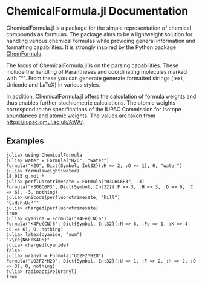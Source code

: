 # ChemicalFormula.jl Documentation

ChemicalFormula.jl is a package for the simple representation of chemical compounds as 
formulas. The package aims to be a lightweight solution for handling various chemical 
formulas while providing general information and formatting capabilities. It is strongly 
inspired by the Python package [ChemFormula](https://github.com/molshape/ChemFormula).

The focus of ChemicalFormula.jl is on the parsing capabilities. These include the handling 
of Parantheses and coordinating molecules marked with "*". From these you can generate 
generate formatted strings (text, Unicode and LaTeX) in various styles.

In addition, ChemicalFormula.jl offers the calculation of formula weights and thus enables 
further stochiometric calculations. The atomic weights correspond to the specifications of 
the IUPAC Commission for Isotope abundances and atomic weights. The values are taken from 
https://iupac.qmul.ac.uk/AtWt/.

## Examples

```julia-repl
julia> using ChemicalFormula
julia> water = Formula("H2O", "water")
Formula("H2O", Dict{Symbol, Int32}(:H => 2, :O => 1), 0, "water")
julia> formulaweight(water)
18.015 g mol⁻¹
julia> perfluorotrimesate = Formula("H3O6C6F3", -3)
Formula("H3O6C6F3", Dict{Symbol, Int32}(:F => 3, :H => 3, :O => 6, :C => 6), -3, nothing)
julia> unicode(perfluorotrimesate, "hill")
"C₆H₃F₃O₆³⁻"
julia> charged(perfluorotrimesate)
true
julia> cyanide = Formula("K4Fe(CN)6")
Formula("K4Fe(CN)6", Dict{Symbol, Int32}(:N => 6, :Fe => 1, :K => 4, :C => 6), 0, nothing)
julia> latex(cyanide, "sum")
"\\ce{N6FeK4C6}"
julia> charged(cyanide)
false
julia> uranyl = Formula("UO2F2*H2O")
Formula("UO2F2*H2O", Dict{Symbol, Int32}(:U => 1, :F => 2, :H => 2, :O => 3), 0, nothing)
julia> radioactive(uranyl)
true
```
